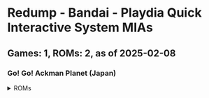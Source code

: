 # Redump - Bandai - Playdia Quick Interactive System MIAs
## Games: 1, ROMs: 2, as of 2025-02-08
### Go! Go! Ackman Planet (Japan)
<details>
<summary>ROMs</summary>

Go! Go! Ackman Planet (Japan) (Track 1).bin, CRC: 1cbf2c16

Go! Go! Ackman Planet (Japan) (Track 2).bin, CRC: f1974e93
</details>

